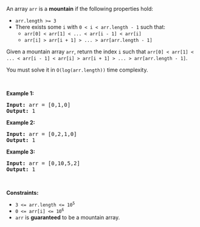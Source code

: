 <p>An array <code>arr</code> is a <strong>mountain</strong> if the following properties hold:</p>

<ul>
	<li><code>arr.length &gt;= 3</code></li>
	<li>There exists some <code>i</code> with <code>0 &lt; i &lt; arr.length - 1</code> such that:
	<ul>
		<li><code>arr[0] &lt; arr[1] &lt; ... &lt; arr[i - 1] &lt; arr[i] </code></li>
		<li><code>arr[i] &gt; arr[i + 1] &gt; ... &gt; arr[arr.length - 1]</code></li>
	</ul>
	</li>
</ul>

<p>Given a mountain array <code>arr</code>, return the index <code>i</code> such that <code>arr[0] &lt; arr[1] &lt; ... &lt; arr[i - 1] &lt; arr[i] &gt; arr[i + 1] &gt; ... &gt; arr[arr.length - 1]</code>.</p>

<p>You must solve it in <code>O(log(arr.length))</code> time complexity.</p>

<p>&nbsp;</p>
<p><strong class="example">Example 1:</strong></p>

<pre>
<strong>Input:</strong> arr = [0,1,0]
<strong>Output:</strong> 1
</pre>

<p><strong class="example">Example 2:</strong></p>

<pre>
<strong>Input:</strong> arr = [0,2,1,0]
<strong>Output:</strong> 1
</pre>

<p><strong class="example">Example 3:</strong></p>

<pre>
<strong>Input:</strong> arr = [0,10,5,2]
<strong>Output:</strong> 1
</pre>

<p>&nbsp;</p>
<p><strong>Constraints:</strong></p>

<ul>
	<li><code>3 &lt;= arr.length &lt;= 10<sup>5</sup></code></li>
	<li><code>0 &lt;= arr[i] &lt;= 10<sup>6</sup></code></li>
	<li><code>arr</code> is <strong>guaranteed</strong> to be a mountain array.</li>
</ul>
